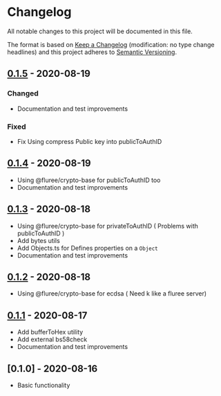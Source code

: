 # Changelog

All notable changes to this project will be documented in this file.

The format is based on [Keep a Changelog](http://keepachangelog.com/en/1.0.0/)
(modification: no type change headlines) and this project adheres to
[Semantic Versioning](http://semver.org/spec/v2.0.0.html).

## [0.1.5] - 2020-08-19

### Changed

- Documentation and test improvements

### Fixed

- Fix Using compress Public key into publicToAuthID

[0.1.5]: https://github.com/StylusFrost/flureejs-utils/compare/v0.1.4...v0.1.5

## [0.1.4] - 2020-08-19

- Using @fluree/crypto-base for publicToAuthID too
- Documentation and test improvements

[0.1.4]: https://github.com/StylusFrost/flureejs-utils/compare/v0.1.3...v0.1.4

## [0.1.3] - 2020-08-18

- Using @fluree/crypto-base for privateToAuthID ( Problems with publicToAuthID )
- Add bytes utils
- Add Objects.ts for Defines properties on a `Object`
- Documentation and test improvements

[0.1.3]: https://github.com/StylusFrost/flureejs-utils/compare/v0.1.2...v0.1.3

## [0.1.2] - 2020-08-18

- Using @fluree/crypto-base for ecdsa ( Need k like a fluree server)

[0.1.2]: https://github.com/StylusFrost/flureejs-utils/compare/v0.1.1...v0.1.2

## [0.1.1] - 2020-08-17

- Add bufferToHex utility
- Add external bs58check
- Documentation and test improvements

[0.1.1]: https://github.com/StylusFrost/flureejs-utils/compare/v0.1.0...v0.1.1

## [0.1.0] - 2020-08-16

- Basic functionality
